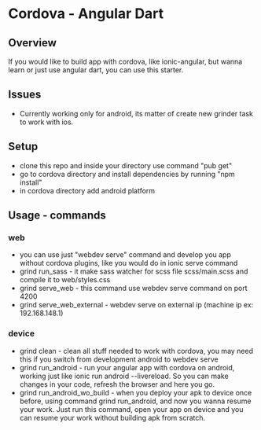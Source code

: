 # Cordova - Angular Dart

## Overview
If you would like to build app with cordova, like ionic-angular, but wanna learn or just use angular dart, you can use this starter.

## Issues

- Currently working only for android, its matter of create new grinder task to work with ios.

## Setup
- clone this repo and inside your directory use command "pub get"
- go to cordova directory and install dependencies by running "npm install"
- in cordova directory add android platform

## Usage - commands

### web
- you can use just "webdev serve" command and develop you app without cordova plugins, like you would do in ionic serve command
- grind run_sass - it make sass watcher for scss file scss/main.scss and compile it to web/styles.css
- grind serve_web - this command use webdev serve command on port 4200
- grind serve_web_external - webdev serve on external ip (machine ip ex: 192.168.148.1)
### device

- grind clean - clean all stuff needed to work with cordova, you may need this if you switch from development android to webdev serve
- grind run_android - run your angular app with cordova on android, working just like ionic run android --livereload. So you can make changes in your code, refresh the browser and here you go. 
- grind run_android_wo_build - when you deploy your apk to device once before, using command grind run_android, and now you wanna resume your work. Just run this command, open your app on device and you can resume your work without building apk from scratch.
